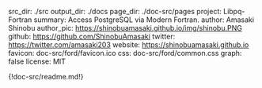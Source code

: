 src_dir: ./src
output_dir: ./docs
page_dir: ./doc-src/pages
project: Libpq-Fortran
summary: Access PostgreSQL via Modern Fortran.
author: Amasaki Shinobu
author_pic: https://shinobuamasaki.github.io/img/shinobu.PNG
github: https://github.com/ShinobuAmasaki
twitter: https://twitter.com/amasaki203
website: https://shinobuamasaki.github.io
favicon: doc-src/ford/favicon.ico
css: doc-src/ford/common.css
graph: false
license: MIT

{!doc-src/readme.md!}

